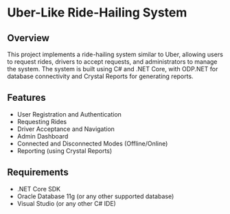 # Uber-Like Ride-Hailing System

## Overview
This project implements a ride-hailing system similar to Uber, allowing users to request rides, drivers to accept requests, and administrators to manage the system. The system is built using C# and .NET Core, with ODP.NET for database connectivity and Crystal Reports for generating reports.

## Features
- User Registration and Authentication
- Requesting Rides
- Driver Acceptance and Navigation
- Admin Dashboard
- Connected and Disconnected Modes (Offline/Online)
- Reporting (using Crystal Reports)

## Requirements
- .NET Core SDK 
- Oracle Database 11g (or any other supported database)
- Visual Studio (or any other C# IDE)

